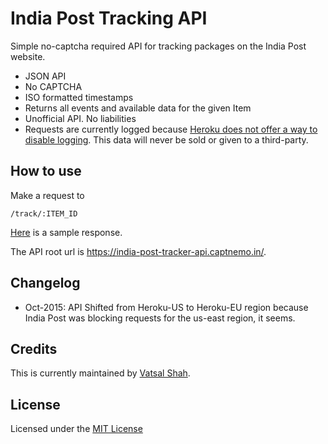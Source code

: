 # India Post Tracking API

Simple no-captcha required API for tracking packages on the India Post website.

 - JSON API
 - No CAPTCHA
 - ISO formatted timestamps
 - Returns all events and available data for the given Item
 - Unofficial API. No liabilities
 - Requests are currently logged because [Heroku does not offer a way to disable logging](http://stackoverflow.com/questions/22582466/disable-heroku-router-logs). This data will never be sold or given to a third-party.

## How to use

Make a request to

    /track/:ITEM_ID

[Here](http://hurl.eu/views/6e49285668da0a89c765d89197fbbca6c37db896) is a sample response.

The API root url is <https://india-post-tracker-api.captnemo.in/>.

## Changelog

- Oct-2015: API Shifted from Heroku-US to Heroku-EU region because India Post was blocking
  requests for the us-east region, it seems.

## Credits

This is currently maintained by [Vatsal Shah](@hornedbull).

## License

Licensed under the [MIT License](http://nemo.mit-license.org/)
